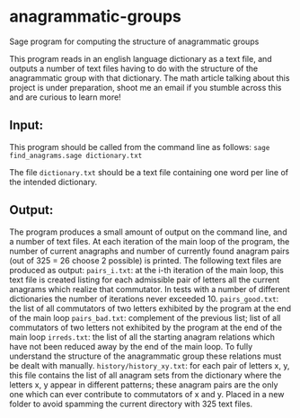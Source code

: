 # anagrammatic-groups
Sage program for computing the structure of anagrammatic groups

This program reads in an english language dictionary as a text file, and outputs a number of text files having to do with the structure of the anagrammatic group with that dictionary.
The math article talking about this project is under preparation, shoot me an email if you stumble across this and are curious to learn more!

Input:
------

This program should be called from the command line as follows:
`sage find_anagrams.sage dictionary.txt`

The file `dictionary.txt` should be a text file containing one word per line of the intended dictionary.

Output:
-------

The program produces a small amount of output on the command line, and a number of text files.
At each iteration of the main loop of the program, the number of current anagraphs and number of currently found anagram pairs (out of 325 = 26 choose 2 possible) is printed.
The following text files are produced as output:
`pairs_i.txt`: at the i-th iteration of the main loop, this text file is created listing for each admissible pair of letters all the current anagrams which realize that commutator. In tests with a number of different dictionaries the number of iterations never exceeded 10.
`pairs_good.txt`: the list of all commutators of two letters exhibited by the program at the end of the main loop
`pairs_bad.txt`: complement of the previous list; list of all commutators of two letters not exhibited by the program at the end of the main loop
`irreds.txt`: the list of all the starting anagram relations which have not been reduced away by the end of the main loop. To fully understand the structure of the anagrammatic group these relations must be dealt with manually.
`history/history_xy.txt`: for each pair of letters x, y, this file contains the list of all anagram sets from the dictionary where the letters x, y appear in different patterns; these anagram pairs are the only one which can ever contribute to commutators of x and y. Placed in a new folder to avoid spamming the current directory with 325 text files.